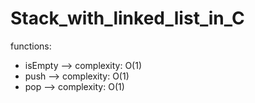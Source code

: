 # Stack_with_linked_list_in_C
functions:<br/>
- isEmpty --> complexity: O(1)<br/>
- push --> complexity: O(1)<br/>
- pop --> complexity: O(1)<br/>

